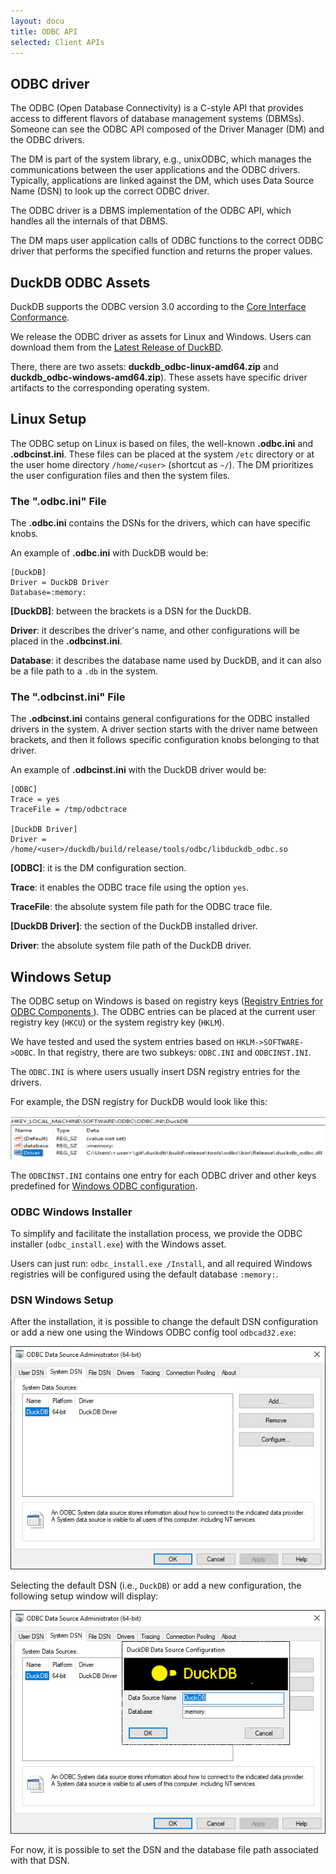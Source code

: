 ```yaml
---
layout: docu
title: ODBC API
selected: Client APIs
---
```

## ODBC driver
The ODBC (Open Database Connectivity) is a C-style API that provides access to different flavors of database management systems (DBMSs).
Someone can see the ODBC API composed of the Driver Manager (DM) and the ODBC drivers.

The DM is part of the system library, e.g., unixODBC, which manages the communications between the user applications and the ODBC drivers.
Typically, applications are linked against the DM, which uses Data Source Name (DSN) to look up the correct ODBC driver.
<!--- with dynamically linkage call the ODBC driver. -->

The ODBC driver is a DBMS implementation of the ODBC API, which handles all the internals of that DBMS.

The DM maps user application calls of ODBC functions to the correct ODBC driver that performs the specified function and returns the proper values.

## DuckDB ODBC Assets

DuckDB supports the ODBC version 3.0 according to the [Core Interface Conformance](https://docs.microsoft.com/en-us/sql/odbc/reference/develop-app/core-interface-conformance?view=sql-server-ver15). 

We release the ODBC driver as assets for Linux and Windows.
Users can download them from the [Latest Release of DuckBD](https://github.com/duckdb/duckdb/releases).

There, there are two assets: **duckdb\_odbc-linux-amd64.zip** and **duckdb\_odbc-windows-amd64.zip**).
These assets have specific driver artifacts to the corresponding operating system.

## Linux Setup
The ODBC setup on Linux is based on files, the well-known **.odbc.ini** and **.odbcinst.ini**.
These files can be placed at the system `/etc` directory or at the user home directory `/home/<user>` (shortcut as `~/`).
The DM prioritizes the user configuration files and then the system files.

### The ".odbc.ini" File

The **.odbc.ini** contains the DSNs for the drivers, which can have specific knobs.

An example of **.odbc.ini** with DuckDB would be:

```
[DuckDB]
Driver = DuckDB Driver
Database=:memory:
```

**[DuckDB]**: between the brackets is a DSN for the DuckDB.

**Driver**: it describes the driver's name, and other configurations will be placed in the **.odbcinst.ini**.

**Database**: it describes the database name used by DuckDB, and it can also be a file path to a `.db` in the system.

### The ".odbcinst.ini" File

The **.odbcinst.ini** contains general configurations for the ODBC installed drivers in the system.
A driver section starts with the driver name between brackets, and then it follows specific configuration knobs belonging to that driver.

An example of **.odbcinst.ini** with the DuckDB driver would be:

```
[ODBC]
Trace = yes
TraceFile = /tmp/odbctrace

[DuckDB Driver]
Driver = /home/<user>/duckdb/build/release/tools/odbc/libduckdb_odbc.so
```


**[ODBC]**: it is the DM configuration section.

**Trace**: it enables the ODBC trace file using the option `yes`.

**TraceFile**: the absolute system file path for the ODBC trace file.


**[DuckDB Driver]**: the section of the DuckDB installed driver.

**Driver**: the absolute system file path of the DuckDB driver. 



## Windows Setup
The ODBC setup on Windows is based on registry keys ([Registry Entries for ODBC Components
](https://docs.microsoft.com/en-us/sql/odbc/reference/install/registry-entries-for-odbc-components?view=sql-server-ver15)).
The ODBC entries can be placed at the current user registry key (`HKCU`) or the system registry key (`HKLM`).

We have tested and used the system entries based on `HKLM->SOFTWARE->ODBC`.
In that registry, there are two subkeys: `ODBC.INI` and `ODBCINST.INI`.

The `ODBC.INI` is where users usually insert DSN registry entries for the drivers.

For example, the DSN registry for DuckDB would look like this:

![`HKLM->SOFTWARE->ODBC->ODBC.INI->DuckDB`](/images/blog/odbc/odbc_ini-registry-entry.png)


The `ODBCINST.INI` contains one entry for each ODBC driver and other keys predefined for [Windows ODBC configuration](https://docs.microsoft.com/en-us/sql/odbc/reference/install/registry-entries-for-odbc-components?view=sql-server-ver15).

### ODBC Windows Installer

To simplify and facilitate the installation process, we provide the ODBC installer (`odbc_install.exe`) with the Windows asset.

Users can just run: `odbc_install.exe /Install`, and all required Windows registries will be configured using the default database `:memory:`.


### DSN Windows Setup

After the installation, it is possible to change the default DSN configuration or add a new one using the Windows ODBC config tool `odbcad32.exe`:

![Windows ODBC Config Tool](/images/blog/odbc/odbcad32_exe.png)


Selecting the default DSN (i.e., `DuckDB`) or add a new configuration, the following setup window will display:

![DuckDB Windows DSN Setup](/images/blog/odbc/duckdb_DSN_setup.png)

For now, it is possible to set the DSN and the database file path associated with that DSN.
